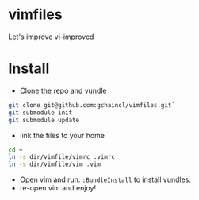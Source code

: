 vimfiles
========
Let's improve vi-improved

Install
=======

* Clone the repo and vundle
```bash
git clone git@github.com:gchaincl/vimfiles.git`
git submodule init
git submodule update
```

* link the files to your home
```bash
cd ~
ln -s dir/vimfile/vimrc .vimrc
ln -s dir/vimfile/vim .vim
```

* Open vim and run: `:BundleInstall` to install vundles.
* re-open vim and enjoy!
